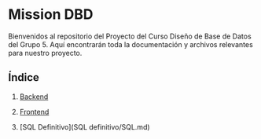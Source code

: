 # Mission DBD

Bienvenidos al repositorio del Proyecto del Curso Diseño de Base de Datos del Grupo 5. Aquí encontrarán toda la documentación y archivos relevantes para nuestro proyecto.

## Índice

1. [Backend](backend/backend.md)

2. [Frontend](frontend/frontend.md)

3. [SQL Definitivo](SQL definitivo/SQL.md)

